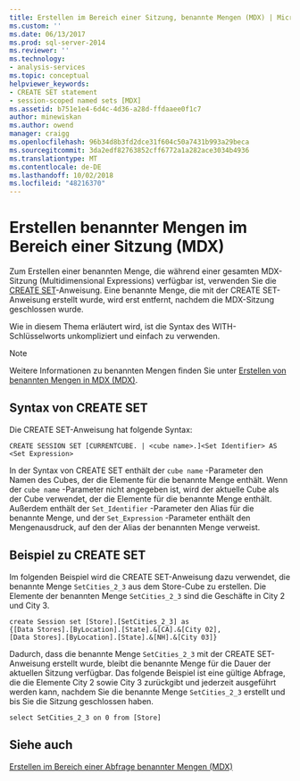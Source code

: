 ```yaml
---
title: Erstellen im Bereich einer Sitzung, benannte Mengen (MDX) | Microsoft-Dokumentation
ms.custom: ''
ms.date: 06/13/2017
ms.prod: sql-server-2014
ms.reviewer: ''
ms.technology:
- analysis-services
ms.topic: conceptual
helpviewer_keywords:
- CREATE SET statement
- session-scoped named sets [MDX]
ms.assetid: b751e1e4-6d4c-4d36-a28d-ffdaaee0f1c7
author: minewiskan
ms.author: owend
manager: craigg
ms.openlocfilehash: 96b34d8b3fd2dce31f604c50a7431b993a29beca
ms.sourcegitcommit: 3da2edf82763852cff6772a1a282ace3034b4936
ms.translationtype: MT
ms.contentlocale: de-DE
ms.lasthandoff: 10/02/2018
ms.locfileid: "48216370"
---
```

# <a name="creating-session-scoped-named-sets-mdx"></a>Erstellen benannter Mengen im Bereich einer Sitzung (MDX)
  Zum Erstellen einer benannten Menge, die während einer gesamten MDX-Sitzung (Multidimensional Expressions) verfügbar ist, verwenden Sie die [CREATE SET](/sql/mdx/mdx-data-definition-create-set)-Anweisung. Eine benannte Menge, die mit der CREATE SET-Anweisung erstellt wurde, wird erst entfernt, nachdem die MDX-Sitzung geschlossen wurde.  
  
 Wie in diesem Thema erläutert wird, ist die Syntax des WITH-Schlüsselworts unkompliziert und einfach zu verwenden.  
  
> [!NOTE]  
>  Weitere Informationen zu benannten Mengen finden Sie unter [Erstellen von benannten Mengen in MDX &#40;MDX&#41;](mdx-named-sets-building-named-sets.md).  
  
## <a name="create-set-syntax"></a>Syntax von CREATE SET  
 Die CREATE SET-Anweisung hat folgende Syntax:  
  
```  
CREATE SESSION SET [CURRENTCUBE. | <cube name>.]<Set Identifier> AS <Set Expression>  
```  
  
 In der Syntax von CREATE SET enthält der `cube name` -Parameter den Namen des Cubes, der die Elemente für die benannte Menge enthält. Wenn der `cube name` -Parameter nicht angegeben ist, wird der aktuelle Cube als der Cube verwendet, der die Elemente für die benannte Menge enthält. Außerdem enthält der `Set_Identifier` -Parameter den Alias für die benannte Menge, und der `Set_Expression` -Parameter enthält den Mengenausdruck, auf den der Alias der benannten Menge verweist.  
  
## <a name="create-set-example"></a>Beispiel zu CREATE SET  
 Im folgenden Beispiel wird die CREATE SET-Anweisung dazu verwendet, die benannte Menge `SetCities_2_3` aus dem Store-Cube zu erstellen. Die Elemente der benannten Menge `SetCities_2_3` sind die Geschäfte in City 2 und City 3.  
  
```  
create Session set [Store].[SetCities_2_3] as  
{[Data Stores].[ByLocation].[State].&[CA].&[City 02],  
[Data Stores].[ByLocation].[State].&[NH].&[City 03]}  
```  
  
 Dadurch, dass die benannte Menge `SetCities_2_3` mit der CREATE SET-Anweisung erstellt wurde, bleibt die benannte Menge für die Dauer der aktuellen Sitzung verfügbar. Das folgende Beispiel ist eine gültige Abfrage, die die Elemente City 2 sowie City 3 zurückgibt und jederzeit ausgeführt werden kann, nachdem Sie die benannte Menge `SetCities_2_3` erstellt und bis Sie die Sitzung geschlossen haben.  
  
```  
select SetCities_2_3 on 0 from [Store]  
```  
  
## <a name="see-also"></a>Siehe auch  
 [Erstellen im Bereich einer Abfrage benannter Mengen &#40;MDX&#41;](mdx-named-sets-creating-query-scoped-named-sets.md)  
  
  
